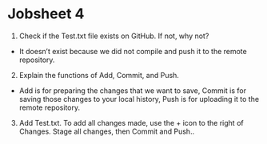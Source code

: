# Jobsheet 4
1. Check if the Test.txt file exists on GitHub. If not, why not?
* It doesn’t exist because we did not compile and push it to the remote repository.

2. Explain the functions of Add, Commit, and Push.
* Add is for preparing the changes that we want to save, Commit is for saving those changes to your local history, Push is for uploading it to the remote repository. 

3. Add Test.txt. To add all changes made, use the + icon to the right of Changes. Stage all changes, then Commit and Push..
